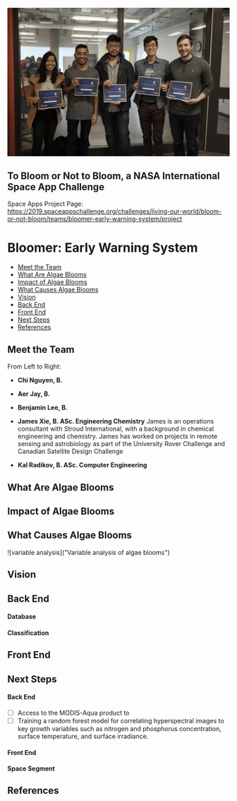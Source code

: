![photo of Bloomer team](https://github.com/aerjay/algal-blooms/blob/master/media_photos/74575087_2493828480873329_4569868799494324224_n.jpg "Team Photo")

## To Bloom or Not to Bloom, a NASA International Space App Challenge
Space Apps Project Page: https://2019.spaceappschallenge.org/challenges/living-our-world/bloom-or-not-bloom/teams/bloomer-early-warning-system/project

# Bloomer: Early Warning System
  * [Meet the Team](#meet-the-team)
  * [What Are Algae Blooms](#what-are-algae-blooms)
  * [Impact of Algae Blooms](#impact-of-algae-glooms)
  * [What Causes Algae Blooms](#what-causes-algae-blooms)
  * [Vision](#Vision)
  * [Back End](#back-end)
  * [Front End](#front-end)
  * [Next Steps](#next-steps)
  * [References](#references)

## Meet the Team
From Left to Right:
- **Chi Nguyen, B.**
- **Aer Jay, B.**
- **Benjamin Lee, B.**
- **James Xie, B. ASc. Engineering Chemistry**
James is an operations consultant with Stroud International, with a background in chemical engineering and chemistry. James has worked on projects in remote sensing and astrobiology as part of the University Rover Challenge and Canadian Satellite Design Challenge

- **Kal Radikov, B. ASc. Computer Engineering**

## What Are Algae Blooms

## Impact of Algae Blooms

## What Causes Algae Blooms

![variable analysis]("Variable analysis of algae blooms")

## Vision

## Back End
#### Database

#### Classification

## Front End

## Next Steps
#### Back End
- [ ] Access to the MODIS-Aqua product to  
- [ ] Training a random forest model for correlating hyperspectral images to key growth variables such as nitrogen and phosphorus concentration, surface temperature, and surface irradiance.

#### Front End

#### Space Segment

## References
